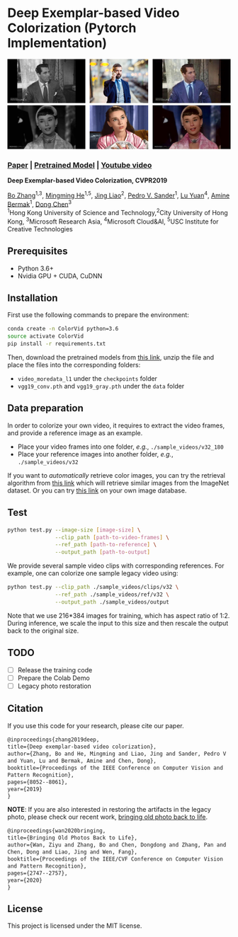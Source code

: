 # Deep Exemplar-based Video Colorization (Pytorch Implementation)

<img src='assets/teaser.png'/>

### [Paper](https://arxiv.org/abs/1906.09909) | [Pretrained Model](https://facevc.blob.core.windows.net/zhanbo/old_photo/colorization_checkpoint.zip) | [Youtube video](https://youtu.be/HXWR5h5vVYI)

**Deep Exemplar-based Video Colorization, CVPR2019**

[Bo Zhang](https://www.microsoft.com/en-us/research/people/zhanbo/)<sup>1,3</sup>,
[Mingming He](http://mingminghe.com/)<sup>1,5</sup>,
[Jing Liao](https://liaojing.github.io/html/)<sup>2</sup>,
[Pedro V. Sander](https://www.cse.ust.hk/~psander/)<sup>1</sup>,
[Lu Yuan](https://www.microsoft.com/en-us/research/people/luyuan/)<sup>4</sup>,
[Amine Bermak](https://eebermak.home.ece.ust.hk/)<sup>1</sup>,
[Dong Chen](https://www.microsoft.com/en-us/research/people/doch/)<sup>3</sup> <br>
<sup>1</sup>Hong Kong University of Science and Technology,<sup>2</sup>City University of Hong Kong,
<sup>3</sup>Microsoft Research Asia, <sup>4</sup>Microsoft Cloud&AI, <sup>5</sup>USC Institute for Creative Technologies

## Prerequisites

- Python 3.6+
- Nvidia GPU + CUDA, CuDNN

## Installation

First use the following commands to prepare the environment:

```bash
conda create -n ColorVid python=3.6
source activate ColorVid
pip install -r requirements.txt
```

Then, download the pretrained models from [this link](https://facevc.blob.core.windows.net/zhanbo/old_photo/colorization_checkpoint.zip), unzip the file and place the files into the corresponding folders:

- `video_moredata_l1` under the `checkpoints` folder
- `vgg19_conv.pth` and `vgg19_gray.pth` under the `data` folder

## Data preparation

In order to colorize your own video, it requires to extract the video frames, and provide a reference image as an example.

- Place your video frames into one folder, _e.g._, `./sample_videos/v32_180`
- Place your reference images into another folder, _e.g._, `./sample_videos/v32`

If you want to _automatically_ retrieve color images, you can try the retrieval algorithm from [this link](https://github.com/hmmlillian/Gray-Image-Retrieval) which will retrieve similar images from the ImageNet dataset. Or you can try [this link](https://github.com/pochih/CBIR) on your own image database.

## Test

```bash
python test.py --image-size [image-size] \
               --clip_path [path-to-video-frames] \
               --ref_path [path-to-reference] \
               --output_path [path-to-output]
```

We provide several sample video clips with corresponding references. For example, one can colorize one sample legacy video using:

```bash
python test.py --clip_path ./sample_videos/clips/v32 \
               --ref_path ./sample_videos/ref/v32 \
               --output_path ./sample_videos/output
```

Note that we use 216\*384 images for training, which has aspect ratio of 1:2. During inference, we scale the input to this size and then rescale the output back to the original size.

## TODO

- [ ] Release the training code
- [ ] Prepare the Colab Demo
- [ ] Legacy photo restoration

## Citation

If you use this code for your research, please cite our paper.

```
@inproceedings{zhang2019deep,
title={Deep exemplar-based video colorization},
author={Zhang, Bo and He, Mingming and Liao, Jing and Sander, Pedro V and Yuan, Lu and Bermak, Amine and Chen, Dong},
booktitle={Proceedings of the IEEE Conference on Computer Vision and Pattern Recognition},
pages={8052--8061},
year={2019}
}
```

**NOTE**: If you are also interested in restoring the artifacts in the legacy photo, please check our recent work, [bringing old photo back to life](https://github.com/microsoft/Bringing-Old-Photos-Back-to-Life).

```
@inproceedings{wan2020bringing,
title={Bringing Old Photos Back to Life},
author={Wan, Ziyu and Zhang, Bo and Chen, Dongdong and Zhang, Pan and Chen, Dong and Liao, Jing and Wen, Fang},
booktitle={Proceedings of the IEEE/CVF Conference on Computer Vision and Pattern Recognition},
pages={2747--2757},
year={2020}
}
```

## License

This project is licensed under the MIT license.
